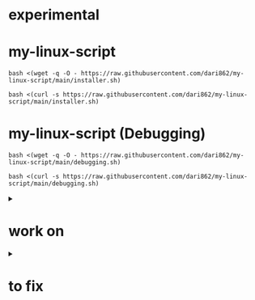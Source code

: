 # experimental

# my-linux-script

```
bash <(wget -q -O - https://raw.githubusercontent.com/dari862/my-linux-script/main/installer.sh)
```

```
bash <(curl -s https://raw.githubusercontent.com/dari862/my-linux-script/main/installer.sh)
```

# my-linux-script (Debugging)

```
bash <(wget -q -O - https://raw.githubusercontent.com/dari862/my-linux-script/main/debugging.sh)
```

```
bash <(curl -s https://raw.githubusercontent.com/dari862/my-linux-script/main/debugging.sh)
```

<details>
	<summary><h1>work on</h1></summary>
		
		number of installed appes : echo $(( $(dpkg-query -l | wc -l) - 5 ))

		shortcut on bspwm & openbox

		test bspwm & openbox

		speed up zsh & bash
	
		change_keyboard_layout (preWM/local_bin/) (script)
	
</details>


<details>
	<summary><h1>to fix</h1></summary>
		
		# polybar error
	
		error: tray: Failed to put tray above 0x3800001 in the stack (XCB_MATCH (8))

</details>
